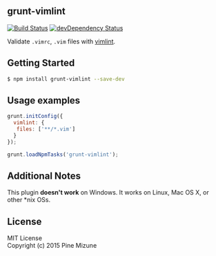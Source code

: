 grunt-vimlint
-------------

[![Build Status](https://travis-ci.org/pine613/grunt-vimlint.svg?branch=master)](https://travis-ci.org/pine613/grunt-vimlint)
[![devDependency Status](https://david-dm.org/pine613/grunt-vimlint/dev-status.svg)](https://david-dm.org/pine613/grunt-vimlint#info=devDependencies)

Validate `.vimrc`, `.vim` files with [vimlint](https://github.com/syngan/vim-vimlint).

## Getting Started

```sh
$ npm install grunt-vimlint --save-dev
```

## Usage examples

```js
grunt.initConfig({
  vimlint: {
   files: ['**/*.vim']
  }
});

grunt.loadNpmTasks('grunt-vimlint');
```

## Additional Notes
This plugin **doesn't work** on Windows. It works on Linux, Mac OS X, or other *nix OSs.

## License
MIT License<br />
Copyright (c) 2015 Pine Mizune